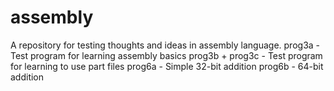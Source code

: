 # assembly
A repository for testing thoughts and ideas in assembly language.
prog3a            -   Test program for learning assembly basics
prog3b + prog3c   -   Test program for learning to use part files
prog6a            -   Simple 32-bit addition
prog6b            -   64-bit addition
